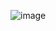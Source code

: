 ![image](https://user-images.githubusercontent.com/65315002/200581749-ed20faab-77b1-4a4b-9592-526cbd0fc7ed.png)
